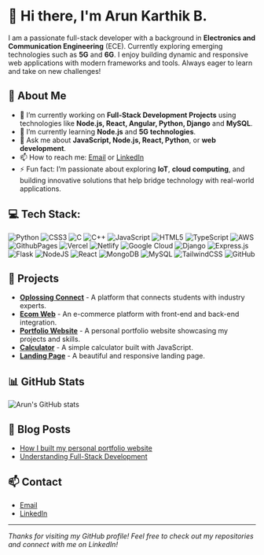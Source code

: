 # 👋 Hi there, I'm Arun Karthik B. 

I am a passionate full-stack developer with a background in **Electronics and Communication Engineering** (ECE). Currently exploring emerging technologies such as **5G** and **6G**. I enjoy building dynamic and responsive web applications with modern frameworks and tools. Always eager to learn and take on new challenges!

## 🚀 About Me
- 🔭 I’m currently working on **Full-Stack Development Projects** using technologies like **Node.js, React, Angular, Python, Django** and **MySQL**.
- 🌱 I’m currently learning **Node.js** and **5G technologies**.
- 💬 Ask me about **JavaScript, Node.js, React, Python**, or **web development**.
- 📫 How to reach me: [Email](mailto:karthikarun063@gmail.com) or [LinkedIn](https://www.linkedin.com/in/arun-karthik-b-0376b01b3/)
- ⚡ Fun fact: I’m passionate about exploring **IoT**, **cloud computing**, and building innovative solutions that help bridge technology with real-world applications.

## 💻 Tech Stack:
![Python](https://img.shields.io/badge/python-3670A0?style=flat&logo=python&logoColor=ffdd54) 
![CSS3](https://img.shields.io/badge/css3-%231572B6.svg?style=flat&logo=css3&logoColor=white) 
![C](https://img.shields.io/badge/c-%2300599C.svg?style=flat&logo=c&logoColor=white) 
![C++](https://img.shields.io/badge/c++-%2300599C.svg?style=flat&logo=c%2B%2B&logoColor=white) 
![JavaScript](https://img.shields.io/badge/javascript-%23323330.svg?style=flat&logo=javascript&logoColor=%23F7DF1E) 
![HTML5](https://img.shields.io/badge/html5-%23E34F26.svg?style=flat&logo=html5&logoColor=white) 
![TypeScript](https://img.shields.io/badge/typescript-%23007ACC.svg?style=flat&logo=typescript&logoColor=white) 
![AWS](https://img.shields.io/badge/AWS-%23FF9900.svg?style=flat&logo=amazon-aws&logoColor=white) 
![GithubPages](https://img.shields.io/badge/github%20pages-121013?style=flat&logo=github&logoColor=white) 
![Vercel](https://img.shields.io/badge/vercel-%23000000.svg?style=flat&logo=vercel&logoColor=white) 
![Netlify](https://img.shields.io/badge/netlify-%23000000.svg?style=flat&logo=netlify&logoColor=#00C7B7) 
![Google Cloud](https://img.shields.io/badge/GoogleCloud-%234285F4.svg?style=flat&logo=google-cloud&logoColor=white) 
![Django](https://img.shields.io/badge/django-%23092E20.svg?style=flat&logo=django&logoColor=white) 
![Express.js](https://img.shields.io/badge/express.js-%23404d59.svg?style=flat&logo=express&logoColor=%2361DAFB) 
![Flask](https://img.shields.io/badge/flask-%23000.svg?style=flat&logo=flask&logoColor=white) 
![NodeJS](https://img.shields.io/badge/node.js-6DA55F?style=flat&logo=node.js&logoColor=white) 
![React](https://img.shields.io/badge/react-%2320232a.svg?style=flat&logo=react&logoColor=%2361DAFB) 
![MongoDB](https://img.shields.io/badge/MongoDB-%234ea94b.svg?style=flat&logo=mongodb&logoColor=white) 
![MySQL](https://img.shields.io/badge/mysql-4479A1.svg?style=flat&logo=mysql&logoColor=white) 
![TailwindCSS](https://img.shields.io/badge/tailwindcss-%2338B2AC.svg?style=flat&logo=tailwind-css&logoColor=white) 
![GitHub](https://img.shields.io/badge/github-%23121011.svg?style=flat&logo=github&logoColor=white)

## 📂 Projects
- **[Oplossing Connect](https://github.com/karthikarun063/Oplossing-Connect)** - A platform that connects students with industry experts.
- **[Ecom Web](https://github.com/karthikarun063/Ecom-web)** - An e-commerce platform with front-end and back-end integration.
- **[Portfolio Website](https://github.com/karthikarun063/Portfolio)** - A personal portfolio website showcasing my projects and skills.
- **[Calculator](https://github.com/karthikarun063/Calculator)** - A simple calculator built with JavaScript.
- **[Landing Page](https://github.com/karthikarun063/LandingPage)** - A beautiful and responsive landing page.

## 📊 GitHub Stats
![Arun's GitHub stats](https://github-readme-stats.vercel.app/api?username=karthikarun063&show_icons=true&theme=radical)

## 📝 Blog Posts
- [How I built my personal portfolio website](https://medium.com/@arunkarthikb)
- [Understanding Full-Stack Development](https://medium.com/@arunkarthikb)

## 📫 Contact
- [Email](mailto:karthikarun063@gmail.com)
- [LinkedIn](https://www.linkedin.com/in/arun-karthik-b-0376b01b3/)

---

*Thanks for visiting my GitHub profile! Feel free to check out my repositories and connect with me on LinkedIn!*

